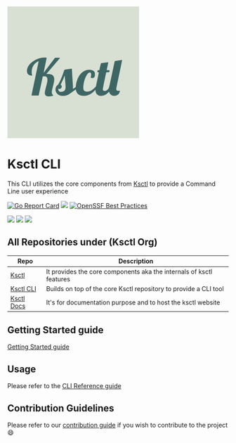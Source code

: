 ![CoverPage Social Media](https://github.com/ksctl/ksctl/raw/main/assets/img/cover.svg)

# Ksctl CLI

This CLI utilizes the core components from [Ksctl](https://github.com/ksctl/ksctl) to provide a Command Line user experience

[![Go Report Card](https://goreportcard.com/badge/github.com/ksctl/cli)](https://goreportcard.com/report/github.com/ksctl/cli) [![](https://pkg.go.dev/badge/github.com/ksctl/cli.svg)](https://pkg.go.dev/github.com/ksctl/cli) [![OpenSSF Best Practices](https://www.bestpractices.dev/projects/7469/badge)](https://www.bestpractices.dev/projects/7469)

![](https://img.shields.io/github/license/ksctl/cli?style=for-the-badge) ![](https://img.shields.io/github/issues/ksctl/cli?style=for-the-badge) ![](https://img.shields.io/github/forks/ksctl/cli?style=for-the-badge)


## All Repositories under (Ksctl Org)
Repo | Description
-|-
[Ksctl](https://github.com/ksctl/ksctl) | It provides the core components aka the internals of ksctl features
[Ksctl CLI](https://github.com/ksctl/cli) | Builds on top of the core Ksctl repository to provide a CLI tool
[Ksctl Docs](https://github.com/ksctl/docs) | It's for documentation purpose and to host the ksctl website

## Getting Started guide

[Getting Started guide](https://docs.ksctl.com/docs/getting-started/)

## Usage

Please refer to the [CLI Reference guide](https://docs.ksctl.com/docs/reference/cli/)

## Contribution Guidelines
Please refer to our [contribution guide](https://docs.ksctl.com/docs/contribution-guidelines/) if you wish to contribute to the project :smile:
